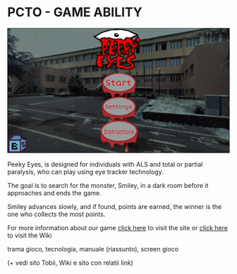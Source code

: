 # PCTO - GAME ABILITY

![Peeky Eyes](https://github.com/NoeBaru/PCTO-2024/blob/8feb6a443d4f89aa4c8a7cd814e94b7e978d8dba/Project/Img/menuStart.png)

Peeky Eyes, is designed for individuals with ALS and total or partial paralysis, who can play using eye tracker technology.

The goal is to search for the monster, Smiley, in a dark room before it approaches and ends the game.

Smiley advances slowly, and if found, points are earned, the winner is the one who collects the most points. 


For more information about our game [click here](https://github.com/NoeBaru/PCTO-2024/wiki#pcto-2024---game-ability) to visit the site or [click here](https://github.com/NoeBaru/PCTO-2024/wiki) to visit the Wiki

trama gioco, tecnologia, manuale (riassunto), screen gioco

(+ vedi sito Tobii, Wiki e sito con relatii link)
